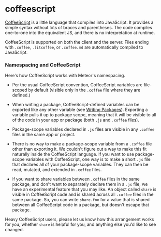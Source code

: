 # coffeescript

[CoffeeScript](http://coffeescript.org/) is a little language that
compiles into JavaScript. It provides a simple syntax without lots of
braces and parentheses.  The code compiles one-to-one into the
equivalent JS, and there is no interpretation at runtime.

CoffeeScript is supported on both the client and the server. Files
ending with `.coffee`, `.litcoffee`, or `.coffee.md` are automatically
compiled to JavaScript.

### Namespacing and CoffeeScript

Here's how CoffeeScript works with Meteor's namespacing.

* Per the usual CoffeeScript convention, CoffeeScript variables are
  file-scoped by default (visible only in the `.coffee` file where
  they are defined.)

* When writing a package, CoffeeScript-defined variables can be
  exported like any other variable (see [Writing
  Packages](#writingpackages)). Exporting a variable pulls it up to
  package scope, meaning that it will be visible to all of the code in
  your app or package (both `.js` and `.coffee` files).

* Package-scope variables declared in `.js` files are visible in any
  `.coffee` files in the same app or project.

* There is no way to make a package-scope variable from a `.coffee`
  file other than exporting it. We couldn't figure out a way to make
  this fit naturally inside the CoffeeScript language. If you want to
  use package-scope variables with CoffeeScript, one way is to make a
  short `.js` file that declares all of your package-scope
  variables. They can then be read, mutated, and extended in `.coffee`
  files.

* If you want to share variables between `.coffee` files in the same
  package, and don't want to separately declare them in a `.js` file,
  we have an experimental feature that you may like. An object called
  `share` is visible in CoffeeScript code and is shared across all
  `.coffee` files in the same package. So, you can write `share.foo`
  for a value that is shared between all CoffeeScript code in a
  package, but doesn't escape that package.

Heavy CoffeeScript users, please let us know how this arrangement
works for you, whether `share` is helpful for you, and anything else
you'd like to see changed.
